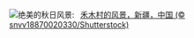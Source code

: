 ![](https://www.bing.com/th?id=OHR.NationalDay2024_ZH-CN7026189162_UHD.jpg&w=1000)绝美的秋日风景:&nbsp;&ensp;[禾木村的风景，新疆，中国 (© snvv18870020330/Shutterstock)](https://www.bing.com/th?id=OHR.NationalDay2024_ZH-CN7026189162_UHD.jpg)
<br><br/>
